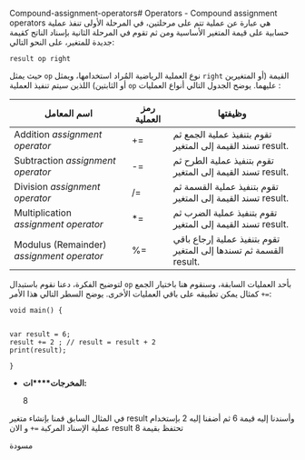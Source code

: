 Compound-assignment-operators# Operators - Compound assignment operators
هي عبارة عن عملية تتم على مرحلتين، في المرحلة الأولى تنفذ عملية حسابية على قيمة المتغير الأساسية ومن ثم تقوم في المرحلة الثانية  بإسناد الناتج كقيمة جديدة للمتغير، على النحو التالي:


    result op right 

حيث يمثل `op` نوع العملية الرياضية المُراد استخدامها، ويمثل   `right` القيمة  (أو المتغيرين أو الثابتين) اللذين سيتم تنفيذ العملية `op` عليهما. يوضح الجدول التالي أنواع العمليات :

| **اسم المعامل**                           | **رمز العملية** | **وظيفتها**                                                       |
| ----------------------------------------- | --------------- | ----------------------------------------------------------------- |
| Addition *assignment operator*            | +=              | تقوم بتنفيذ عملية الجمع ثم تسند القيمة إلى المتغير result.        |
| Subtraction *assignment operator*         | -=              | تقوم بتنفيذ عملية الطرح ثم تسند القيمة إلى المتغير result.        |
| Division *assignment operator*            | /=              | تقوم بتنفيذ عملية القسمة ثم تسند القيمة إلى المتغير result.       |
| Multiplication *assignment operator*      | *=              | تقوم بتنفيذ عملية الضرب ثم تسند القيمة إلى المتغير result.        |
| Modulus (Remainder) *assignment operator* | %=              | تقوم بتنفيذ عملية إرجاع باقي القسمة ثم تسندها إلى المتغير result. |

لتوضيح الفكرة، دعنا نقوم باستبدال `op` بأحد العمليات السابقة، وسنقوم هنا باختيار الجمع `=+`  كمثال يمكن تطبيقه على باقي العمليات الأخرى. يوضح السطر التالي هذا الأمر:


    void main() {
    
     
    var result = 6;
    result += 2 ; // result = result + 2
    print(result);
    
    }


- **المخرجات****ات:** 


    8

في المثال السابق قمنا بإنشاء متغير result وأسندنا إليه قيمة 6 ثم أضفنا إليه 2 بإستخدام عملية الإسناد المركبة `=+` و الان result تحتفظ بقيمة 8




مسودة

